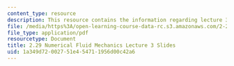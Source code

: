 ```yaml
---
content_type: resource
description: This resource contains the information regarding lecture 3 slides.
file: /media/https%3A/open-learning-course-data-rc.s3.amazonaws.com/2-29-numerical-fluid-mechanics-spring-2015/1a349d72002751e454711956d00c42a6_MIT2_29S15_Lecture3.pdf
file_type: application/pdf
resourcetype: Document
title: 2.29 Numerical Fluid Mechanics Lecture 3 Slides
uid: 1a349d72-0027-51e4-5471-1956d00c42a6
---
```

